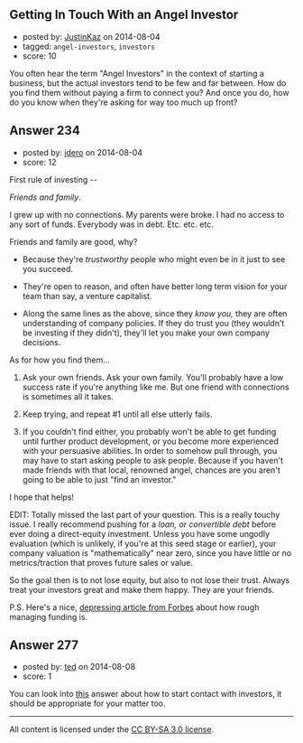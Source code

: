 ## Getting In Touch With an Angel Investor

- posted by: [JustinKaz](https://stackexchange.com/users/139689/justinkaz) on 2014-08-04
- tagged: `angel-investors`, `investors`
- score: 10

<p>You often hear the term "Angel Investors" in the context of starting a business, but the actual investors tend to be few and far between. How do you find them without paying a firm to connect you? And once you do, how do you know when they're asking for way too much up front?</p>



## Answer 234

- posted by: [jdero](https://stackexchange.com/users/1972448/jdero) on 2014-08-04
- score: 12

<p>First rule of investing --</p>

<p><em>Friends and family</em>.</p>

<p>I grew up with no connections. My parents were broke. I had no access to any sort of funds. Everybody was in debt. Etc. etc. etc.</p>

<p>Friends and family are good, why? </p>

<ul>
<li><p>Because they're <em>trustworthy</em> people who might even be in it just to
see you succeed.</p></li>
<li><p>They're open to reason, and often have better long term vision for your team than say, a venture capitalist. </p></li>
<li><p>Along the same lines as the above, since they <em>know you,</em> they are often understanding of company policies. If they do trust you (they wouldn't be investing if they didn't), they'll let you make your own company decisions.</p></li>
</ul>

<p>As for how you find them...</p>

<ol>
<li><p>Ask your own friends. Ask your own family. You'll probably have a low success rate if you're anything like me. But one friend with connections is sometimes all it takes.</p></li>
<li><p>Keep trying, and repeat #1 until all else utterly fails.</p></li>
<li><p>If you couldn't find either, you probably won't be able to get funding until further product development, or you become more experienced with your persuasive abilities. In order to somehow pull through, you may have to start asking people to ask people. Because if you haven't made friends with that local, renowned angel, chances are you aren't going to be able to just "find an investor."</p></li>
</ol>

<p>I hope that helps!</p>

<p>EDIT: Totally missed the last part of your question. This is a really touchy issue. I really recommend pushing for a <em>loan, or convertible debt</em> before ever doing a direct-equity investment. Unless you have some ungodly evaluation (which is unlikely, if you're at this seed stage or earlier), your company valuation is "mathematically" near zero, since you have little or no metrics/traction that proves future sales or value.</p>

<p>So the goal then is to not lose equity, but also to not lose their trust. Always treat your investors great and make them happy. They are your friends.</p>

<p>P.S. Here's a nice, <a href="http://www.forbes.com/sites/martinzwilling/2013/06/27/10-reasons-for-a-startup-to-skip-outside-investors/" rel="nofollow">depressing article from Forbes</a> about how rough managing funding is.</p>



## Answer 277

- posted by: [ted](https://stackexchange.com/users/4787317/ted) on 2014-08-08
- score: 1

<p>You can look into <a href="https://startups.stackexchange.com/questions/206/where-should-i-start-looking-for-investors/275#275">this</a> answer about how to start contact with investors, it should be appropriate for your matter too.</p>




---

All content is licensed under the [CC BY-SA 3.0 license](https://creativecommons.org/licenses/by-sa/3.0/).
